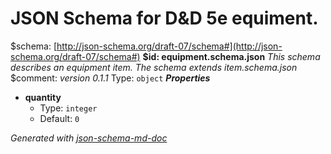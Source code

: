 # JSON Schema for D&D 5e equiment.
&#36;schema: [http://json-schema.org/draft-07/schema#](http://json-schema.org/draft-07/schema#)
<b id="equipment.schema.json">&#36;id: equipment.schema.json</b>
_This schema describes an equipment item. The schema extends item.schema.json_
&#36;comment: _version 0.1.1_
Type: `object`
**_Properties_**
 - **quantity**
	 - Type: `integer`
	 - Default: `0`

_Generated with [json-schema-md-doc](https://brianwendt.github.io/json-schema-md-doc/)_